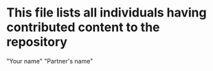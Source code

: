 # This file lists all individuals having contributed content to the repository

"Your name" <your email>
"Partner's name" <your partner email>